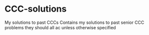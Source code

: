 # CCC-solutions
My solutions to past CCCs
Contains my solutions to past senior CCC problems
they should all ac unless otherwise specified
